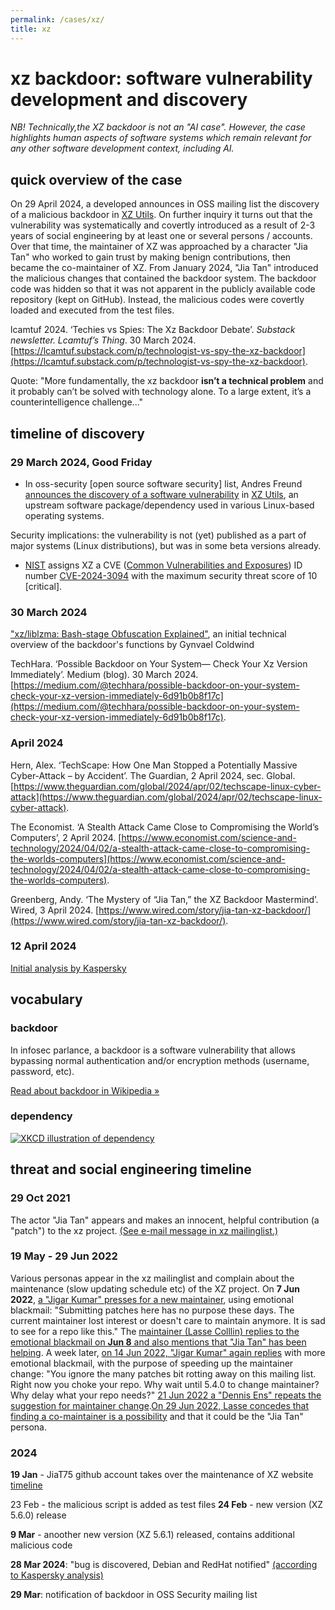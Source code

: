 ```yaml
---
permalink: /cases/xz/
title: xz
---
```


# xz backdoor: software vulnerability development and discovery

*NB! Technically,the XZ backdoor is not an "AI case". However, the case highlights human aspects of software systems which remain relevant for any other software development context, including AI.*

## quick overview of the case

On 29 April 2024, a developed announces in OSS mailing list the discovery of a malicious backdoor in [XZ Utils](https://en.wikipedia.org/wiki/XZ_Utils). On further inquiry it turns out that the vulnerability was systematically and covertly introduced as a result of 2-3 years of social engineering by at least one or several persons / accounts. Over that time, the maintainer of XZ was approached by a character "Jia Tan" who worked to gain trust by making benign contributions, then became the co-maintainer of XZ. From January 2024, "Jia Tan" introduced the malicious changes that contained the backdoor system. The backdoor code was hidden so that it was not apparent in the publicly available code repository (kept on GitHub). Instead, the malicious codes were covertly loaded and executed from the test files. 

lcamtuf 2024. ‘Techies vs Spies: The Xz Backdoor Debate’. *Substack newsletter. Lcamtuf’s Thing*. 30 March 2024. [https://lcamtuf.substack.com/p/technologist-vs-spy-the-xz-backdoor](https://lcamtuf.substack.com/p/technologist-vs-spy-the-xz-backdoor).

Quote: "More fundamentally, the xz backdoor **isn’t a technical problem** and it probably can’t be solved with technology alone. To a large extent, it’s a counterintelligence challenge..."


## timeline of discovery

### 29 March 2024, Good Friday

- In oss-security [open source software security] list, Andres Freund [announces the discovery of a software vulnerability](https://www.openwall.com/lists/oss-security/2024/03/29/4) in [XZ Utils](https://en.wikipedia.org/wiki/XZ_Utils), an upstream software package/dependency used in various Linux-based operating systems.

Security implications: the vulnerability is not (yet) published as a part of major systems (Linux distributions), but was in some beta versions already. 

- [NIST](https://www.nist.gov/) assigns XZ a CVE ([Common Vulnerabilities and Exposures](https://www.redhat.com/en/topics/security/what-is-cve)) ID number [CVE-2024-3094](https://nvd.nist.gov/vuln/detail/CVE-2024-3094) with the maximum security threat score of 10 [critical].


### 30 March 2024

["xz/liblzma: Bash-stage Obfuscation Explained"](https://gynvael.coldwind.pl/?lang=en&id=782), an initial technical overview of the backdoor's functions by Gynvael Coldwind

TechHara. ‘Possible Backdoor on Your System— Check Your Xz Version Immediately’. Medium (blog). 30 March 2024. [https://medium.com/@techhara/possible-backdoor-on-your-system-check-your-xz-version-immediately-6d91b0b8f17c](https://medium.com/@techhara/possible-backdoor-on-your-system-check-your-xz-version-immediately-6d91b0b8f17c).



### April 2024
Hern, Alex. ‘TechScape: How One Man Stopped a Potentially Massive Cyber-Attack – by Accident’. The Guardian, 2 April 2024, sec. Global. [https://www.theguardian.com/global/2024/apr/02/techscape-linux-cyber-attack](https://www.theguardian.com/global/2024/apr/02/techscape-linux-cyber-attack).


The Economist. ‘A Stealth Attack Came Close to Compromising the World’s Computers’, 2 April 2024. [https://www.economist.com/science-and-technology/2024/04/02/a-stealth-attack-came-close-to-compromising-the-worlds-computers](https://www.economist.com/science-and-technology/2024/04/02/a-stealth-attack-came-close-to-compromising-the-worlds-computers).


Greenberg, Andy. ‘The Mystery of “Jia Tan,” the XZ Backdoor Mastermind’. Wired, 3 April 2024. [https://www.wired.com/story/jia-tan-xz-backdoor/](https://www.wired.com/story/jia-tan-xz-backdoor/).



### 12 April 2024

[Initial analysis by Kaspersky](https://securelist.com/xz-backdoor-story-part-1/112354/)


## vocabulary

### backdoor
In infosec parlance, a backdoor is a software vulnerability that allows bypassing normal authentication and/or encryption methods (username, password, etc). 

[Read about backdoor in Wikipedia »](https://en.wikipedia.org/wiki/Backdoor_(computing))


### dependency

[![XKCD illustration of dependency](https://imgs.xkcd.com/comics/dependency.png)](https://xkcd.com/2347/)






## threat and social engineering timeline


### 29 Oct 2021
The actor "Jia Tan" appears and makes an innocent, helpful contribution (a "patch") to the xz project. [(See e-mail message in xz mailinglist.)](https://www.mail-archive.com/xz-devel@tukaani.org/msg00512.html)


### 19 May - 29 Jun 2022
Various personas appear in the xz mailinglist and complain about the maintenance (slow updating schedule etc) of the XZ project. On **7 Jun 2022**, [a "Jigar Kumar" presses for a new maintainer](https://www.mail-archive.com/xz-devel@tukaani.org/msg00562.html), using emotional blackmail: "Submitting patches here has no purpose these days. The current maintainer lost interest or doesn't care to maintain anymore. It is sad to see for a repo like this." The [maintainer (Lasse Colllin) replies to the emotional blackmail on **Jun 8** and also mentions that "Jia Tan" has been helping](https://www.mail-archive.com/xz-devel@tukaani.org/msg00567.html). A week later, [on 14 Jun 2022, "Jigar Kumar" again replies](https://www.mail-archive.com/xz-devel@tukaani.org/msg00568.html) with more emotional blackmail, with the purpose of speeding up the maintainer change:
"You ignore the many patches bit rotting away on this mailing list. Right now you choke your repo. Why wait until 5.4.0 to change maintainer? Why delay what your repo needs?" [21 Jun 2022 a "Dennis Ens" repeats the suggestion for maintainer change](https://www.mail-archive.com/xz-devel@tukaani.org/msg00569.html).[On 29 Jun 2022, Lasse concedes that finding a co-maintainer is a possibility](https://www.mail-archive.com/xz-devel@tukaani.org/msg00571.html) and that it could be the "Jia Tan" persona.

### 2024
**19 Jan** - JiaT75 github account takes over the maintenance of XZ website [timeline](https://securelist.com/xz-backdoor-story-part-1/112354/)

23 Feb - the malicious script is added as test files
**24 Feb** - new version (XZ 5.6.0) release

**9 Mar** - anoother new version (XZ 5.6.1) released, contains additional malicious code

**28 Mar 2024**: "bug is discovered, Debian and RedHat notified" [(according to Kaspersky analysis)](https://securelist.com/xz-backdoor-story-part-1/112354/)

**29 Mar**: notification of backdoor in OSS Security mailing list


